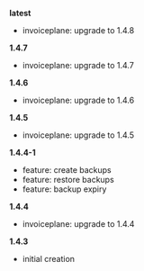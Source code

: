 
**latest**
- invoiceplane: upgrade to 1.4.8

**1.4.7**
- invoiceplane: upgrade to 1.4.7

**1.4.6**
- invoiceplane: upgrade to 1.4.6

**1.4.5**
- invoiceplane: upgrade to 1.4.5

**1.4.4-1**
- feature: create backups
- feature: restore backups
- feature: backup expiry

**1.4.4**
- invoiceplane: upgrade to 1.4.4

**1.4.3**
- initial creation

